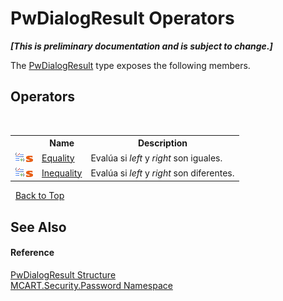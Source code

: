 # PwDialogResult Operators
 _**\[This is preliminary documentation and is subject to change.\]**_

The <a href="c08975d0-6400-9b84-1ab2-b29ca3cc100d">PwDialogResult</a> type exposes the following members.


## Operators
&nbsp;<table><tr><th></th><th>Name</th><th>Description</th></tr><tr><td>![Public operator](media/puboperator.gif "Public operator")![Static member](media/static.gif "Static member")</td><td><a href="33a2f911-d497-8f13-4950-19d35778aed0">Equality</a></td><td>
Evalúa si *left* y *right* son iguales.</td></tr><tr><td>![Public operator](media/puboperator.gif "Public operator")![Static member](media/static.gif "Static member")</td><td><a href="662bb6f9-fd35-6cc8-0763-0b287f0e33a1">Inequality</a></td><td>
Evalúa si *left* y *right* son diferentes.</td></tr></table>&nbsp;
<a href="#pwdialogresult-operators">Back to Top</a>

## See Also


#### Reference
<a href="c08975d0-6400-9b84-1ab2-b29ca3cc100d">PwDialogResult Structure</a><br /><a href="dbbe708a-6e0a-d3f8-20a0-94d530d6d526">MCART.Security.Password Namespace</a><br />